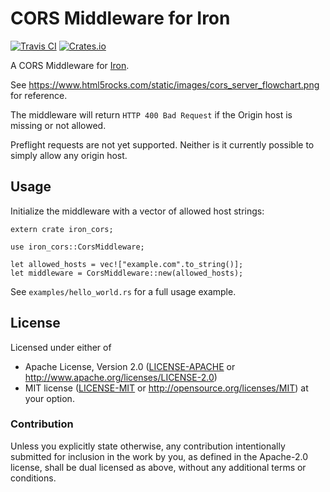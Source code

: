 # CORS Middleware for Iron

[![Travis CI][travis-ci-badge]][travis-ci]
[![Crates.io][crates-io-badge]][crates-io]

A CORS Middleware for [Iron](http://ironframework.io/).

See https://www.html5rocks.com/static/images/cors_server_flowchart.png for
reference.

The middleware will return `HTTP 400 Bad Request` if the Origin host is missing
or not allowed.

Preflight requests are not yet supported. Neither is it currently possible to
simply allow any origin host.


## Usage

Initialize the middleware with a vector of allowed host strings:

    extern crate iron_cors;

    use iron_cors::CorsMiddleware;

    let allowed_hosts = vec!["example.com".to_string()];
    let middleware = CorsMiddleware::new(allowed_hosts);

See `examples/hello_world.rs` for a full usage example.


## License

Licensed under either of

 * Apache License, Version 2.0 ([LICENSE-APACHE](LICENSE-APACHE) or
   http://www.apache.org/licenses/LICENSE-2.0)
 * MIT license ([LICENSE-MIT](LICENSE-MIT) or
   http://opensource.org/licenses/MIT) at your option.


### Contribution

Unless you explicitly state otherwise, any contribution intentionally submitted
for inclusion in the work by you, as defined in the Apache-2.0 license, shall
be dual licensed as above, without any additional terms or conditions.


<!-- Badges -->
[travis-ci]: https://travis-ci.org/dbrgn/iron-cors
[travis-ci-badge]: https://img.shields.io/travis/dbrgn/iron-cors.svg
[crates-io]: https://crates.io/crates/iron-cors
[crates-io-badge]: https://img.shields.io/crates/v/iron-cors.svg

